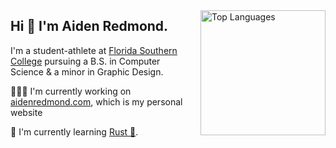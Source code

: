 <div style="display: flex; align-items: center; gap: 20px;">
  <div>
    <h2>Hi 👋 I'm Aiden Redmond.</h2>
    <p>I'm a student-athlete at <a href="https://www.flsouthern.edu/" target="_blank">Florida Southern College</a> pursuing a B.S. in Computer Science & a minor in Graphic Design.</p>
    <p>👨🏽‍💻 I'm currently working on <a href="https://www.aidenredmond.com" target="_blank">aidenredmond.com</a>, which is my personal website</p>
    <p>🧠 I'm currently learning <a href="https://www.rust-lang.org/" target="_blank">Rust 🦀</a>.</p>
  </div>
  
  <a href="https://github.com/anuraghazra/github-readme-stats" target="_blank">
    <img height="200" src="https://github-readme-stats.vercel.app/api/top-langs?username=aredmondd&layout=compact&langs_count=8&card_width=320" alt="Top Languages"/>
  </a>
</div>

